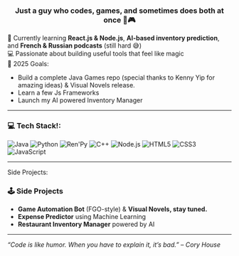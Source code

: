 
<h3 align="center">Just a guy who codes, games, and sometimes does both at once 🤖🎮</h3>

🌱 Currently learning **React.js & Node.js**, **AI-based inventory prediction**, and **French & Russian podcasts** (still hard 😅)  
💻 Passionate about building useful tools that feel like magic  
🎯 2025 Goals:  
- Build a complete Java Games repo (special thanks to Kenny Yip for amazing ideas) & Visual Novels release.
- Learn a few Js Frameworks 
- Launch my AI powered Inventory Manager
  
---
### 💻 Tech Stack!:
![Java](https://img.shields.io/badge/-Java-000?style=flat&logo=java)
![Python](https://img.shields.io/badge/-Python-000?style=flat&logo=python)
![Ren'Py](https://img.shields.io/badge/-Ren'Py-000?style=flat&logo=renpy&logoColor=white)
![C++](https://img.shields.io/badge/-C++-000?style=flat&logo=c%2b%2b)
![Node.js](https://img.shields.io/badge/-Node.js-000?style=flat&logo=node.js)
![HTML5](https://img.shields.io/badge/-HTML5-000?style=flat&logo=html5)
![CSS3](https://img.shields.io/badge/-CSS3-000?style=flat&logo=css3)
![JavaScript](https://img.shields.io/badge/-JavaScript-000?style=flat&logo=javascript)


---

Side Projects:
### 🕹️ Side Projects
- **Game Automation Bot** (FGO-style) & **Visual Novels, stay tuned.**
- **Expense Predictor** using Machine Learning
- **Restaurant Inventory Manager** powered by AI


---

_“Code is like humor. When you have to explain it, it’s bad.” – Cory House_
